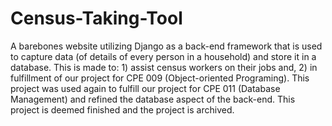 # Census-Taking-Tool
A barebones website utilizing Django as a back-end framework that is used to capture data (of details of every person in a household) and store it in a database. This is made to: 1) assist census workers on their jobs and, 2) in fulfillment of our project for CPE 009 (Object-oriented Programing).
This project was used again to fulfill our project for CPE 011 (Database Management) and refined the database aspect of the back-end. This project is deemed finished and the project is archived.
